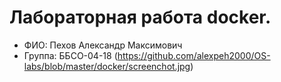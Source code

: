 # Лабораторная работа docker.
- ФИО: Пехов Александр Максимович
- Группа: ББСО-04-18
(https://github.com/alexpeh2000/OS-labs/blob/master/docker/screenchot.jpg)

